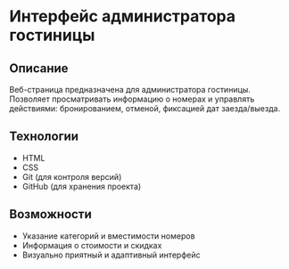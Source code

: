 # Интерфейс администратора гостиницы

## Описание
Веб-страница предназначена для администратора гостиницы. 
Позволяет просматривать информацию о номерах и управлять действиями: бронированием, отменой, фиксацией дат заезда/выезда.

## Технологии
- HTML
- CSS
- Git (для контроля версий)
- GitHub (для хранения проекта)

## Возможности
- Указание категорий и вместимости номеров
- Информация о стоимости и скидках
- Визуально приятный и адаптивный интерфейс
